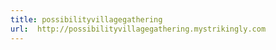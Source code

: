 ```yaml
---
title: possibilityvillagegathering
url:  http://possibilityvillagegathering.mystrikingly.com
---
```

